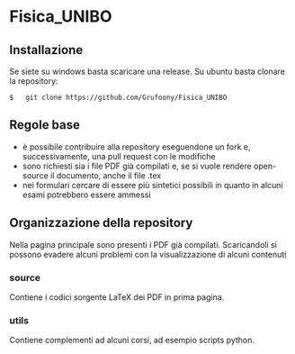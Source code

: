 # Fisica_UNIBO
## Installazione
Se siete su windows basta scaricare una release.
Su ubuntu basta clonare la repository:

    $   git clone https://github.com/Grufoony/Fisica_UNIBO

## Regole base
* è possibile contribuire alla repository eseguendone un fork e, successivamente, una pull request con le modifiche
* sono richiesti sia i file PDF già compilati e, se si vuole rendere open-source il documento, anche il file .tex
* nei formulari cercare di essere più sintetici possibili in quanto in alcuni esami potrebbero essere ammessi

## Organizzazione della repository
Nella pagina principale sono presenti i PDF già compilati.
Scaricandoli si possono evadere alcuni problemi con la visualizzazione di alcuni contenuti

### source
Contiene i codici sorgente LaTeX dei PDF in prima pagina.

### utils
Contiene complementi ad alcuni corsi, ad esempio scripts python.